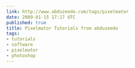 ```yaml
---
link: http://www.abduzeedo.com/tags/pixelmator
date: 2009-01-15 17:17 UTC
published: true
title: Pixelmator Tutorials from abduzeedo
tags:
- tutorials
- software
- pixelmator
- photoshop
---
```



